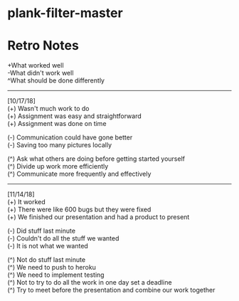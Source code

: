 # plank-filter-master

# Retro Notes
+What worked well\
-What didn't work well\
^What should be done differently

-------------------------------------------------------

[10/17/18]\
  (+) Wasn't much work to do \
  (+) Assignment was easy and straightforward\
  (+) Assignment was done on time
  
  (-) Communication could have gone better\
  (-) Saving too many pictures locally
  
  (^) Ask what others are doing before getting started yourself\
  (^) Divide up work more efficiently\
  (^) Communicate more frequently and effectively 
  
-------------------------------------------------------
[11/14/18]\
  (+) It worked\
  (+) There were like 600 bugs but they were fixed\
  (+) We finished our presentation and had a product to present
  
  (-) Did stuff last minute \
  (-) Couldn't do all the stuff we wanted\
  (-) It is not what we wanted
  
  (^) Not do stuff last minute\
  (^) We need to push to heroku \
  (^) We need to implement testing \
  (^) Not to try to do all the work in one day set a deadline \
  (^) Try to meet before the presentation and combine our work together 
